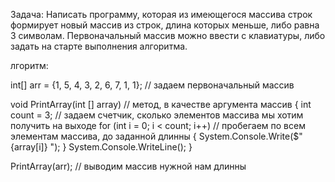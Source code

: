 Задача: 
 Написать программу, которая из имеющегося массива строк формирует новый массив из строк, длина которых меньше, либо равна 3 символам. Первоначальный массив можно ввести с клавиатуры, либо задать на старте выполнения алгоритма.



лгоритм:

int[] arr = {1, 5, 4, 3, 2, 6, 7, 1, 1}; // задаем первоначальный массив

void PrintArray(int [] array) // метод, в качестве аргумента массив
{
    int count = 3; // задаем счетчик, сколько элементов массива мы хотим получить на выходе
    for (int i = 0; i < count; i++) // пробегаем по всем элементам массива, до заданной длинны
    {
System.Console.Write($"{array[i]} ");
    }
    System.Console.WriteLine();
}

PrintArray(arr); // выводим массив нужной нам длинны